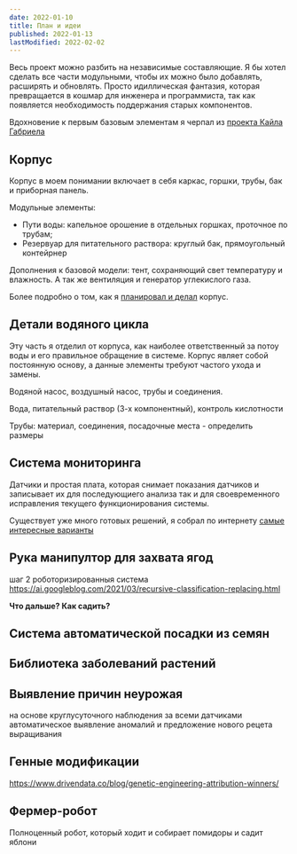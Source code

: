 ```yaml
---
date: 2022-01-10
title: План и идеи
published: 2022-01-13
lastModified: 2022-02-02
---
```



Весь проект можно разбить на независимые составляющие. 
Я бы хотел сделать все части модульными, чтобы их можно было добавлять, расширять и обновлять. Просто идиллическая фантазия, которая превращается в кошмар для инженера и программиста, так как появляется необходимость поддержания старых компонентов.

Вдохновение к первым базовым элементам я черпал из [проекта Кайла Габриела](https://kylegabriel.com/projects/2020/06/automated-hydroponic-system-build.html)


## Корпус

Корпус в моем понимании включает в себя каркас, горшки, трубы, бак и приборная панель. 

Модульные элементы: 
- Пути воды: капельное орошение в отдельных горшках, проточное по трубам; 
- Резервуар для питательного раствора: круглый бак, прямоугольный контейрнер

Дополнения к базовой модели: тент, сохраняющий свет температуру и влажность. А так же вентиляция и генератор углекислого газа.

Более подробно о том, как я [планировал и делал](/make/hydroponics/frame) корпус.

## Детали водяного цикла

Эту часть я отделил от корпуса, как наиболее ответственный за потоу воды и его правильное обращение в системе. Корпус являет собой постоянную основу, а данные элементы требуют частого ухода и замены.

Водяной насос, воздушный насос, трубы и соединения.

Вода, питательный раствор (3-х компонентный), контроль кислотности

Трубы: материал, соединения, посадочные места - определить размеры

## Система мониторинга

Датчики и простая плата, которая снимает показания датчиков и записывает их для последующиего анализа так и для своевременного исправления текущего функционирования системы.

Существует уже много готовых решений, я собрал по интернету [самые интересные варианты](/make/hydroponics/automatization)


## Рука манипултор для захвата ягод

шаг 2 роботоризированныя система https://ai.googleblog.com/2021/03/recursive-classification-replacing.html

**Что дальше? Как садить?**

## Система автоматической посадки из семян

## Библиотека заболеваний растений

## Выявление причин неурожая

на основе круглусуточного наблюдения за всеми датчиками автоматическое выявление аномалий и предложение нового рецета выращивания

## Генные модификации

https://www.drivendata.co/blog/genetic-engineering-attribution-winners/

## Фермер-робот

Полноценный робот, который ходит и собирает помидоры и садит яблони
